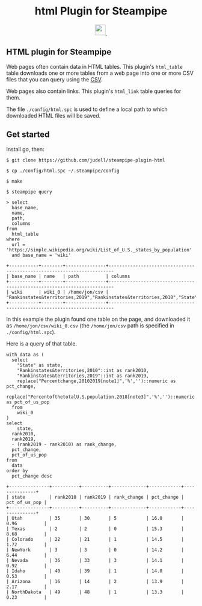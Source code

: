 <p align="center">
  <h1 align="center">html Plugin for Steampipe</h1>
</p>

<p align="center">
  <a aria-label="Steampipe logo" href="https://steampipe.io">
    <img src="https://steampipe.io/images/steampipe_logo_wordmark_padding.svg" height="28">
  </a>
  <a aria-label="License" href="LICENSE">
    <img alt="" src="https://img.shields.io/static/v1?label=license&message=Apache-2.0&style=for-the-badge&labelColor=777777&color=F3F1F0">
  </a>
</p>

## HTML plugin for Steampipe

Web pages often contain data in HTML tables. This plugin's `html_table` table downloads one or more tables from a web page into one or more CSV files that you can query using the [CSV](https://hub.steampipe.io/plugins/turbot/steampipe-plugin-csv).

Web pages also contain links. This plugin's `html_link` table queries for them.

The file `./config/html.spc` is used to define a local path to which downloaded HTML files will be saved.

## Get started

Install go, then:

```
$ git clone https://github.com/judell/steampipe-plugin-html

$ cp ./config/html.spc ~/.steampipe/config

$ make

$ steampipe query

> select
  base_name,
  name,
  path,
  columns
from
  html_table
where
  url = 'https://simple.wikipedia.org/wiki/List_of_U.S._states_by_population'
  and base_name = 'wiki'
```

```
+-----------+--------+---------------+------------------------------------------------------------------------
| base_name | name   | path          | columns
+-----------+--------+---------------+------------------------------------------------------------------------
| wiki      | wiki_0 | /home/jon/csv | "Rankinstates&territories,2019","Rankinstates&territories,2010","State"
+-----------+--------+---------------+------------------------------------------------------------------------
```

In this example the plugin found one table on the page, and downloaded it as `/home/jon/csv/wiki_0.csv` (the `/home/jon/csv` path is specified in `./config/html.spc`).

Here is a query of that table.

```
with data as (
  select
    "State" as state,
    "Rankinstates&territories,2010"::int as rank2010,
    "Rankinstates&territories,2019"::int as rank2019,
    replace("Percentchange,20102019[note1]",'%','')::numeric as pct_change,
    replace("PercentofthetotalU.S.population,2018[note3]",'%','')::numeric as pct_of_us_pop
  from
    wiki_0
)
select
	state,
  rank2010,
  rank2019,
  - (rank2019 - rank2010) as rank_change,
  pct_change,
  pct_of_us_pop
from
  data
order by
  pct_change desc
```

```
+---------------+----------+----------+-------------+------------+---------------+
| state         | rank2010 | rank2019 | rank_change | pct_change | pct_of_us_pop |
+---------------+----------+----------+-------------+------------+---------------+
| Utah          | 35       | 30       | 5           | 16.0       | 0.96          |
| Texas         | 2        | 2        | 0           | 15.3       | 8.68          |
| Colorado      | 22       | 21       | 1           | 14.5       | 1.72          |
| NewYork       | 3        | 3        | 0           | 14.2       | 6.44          |
| Nevada        | 36       | 33       | 3           | 14.1       | 0.92          |
| Idaho         | 40       | 39       | 1           | 14.0       | 0.53          |
| Arizona       | 16       | 14       | 2           | 13.9       | 2.17          |
| NorthDakota   | 49       | 48       | 1           | 13.3       | 0.23          |
```



